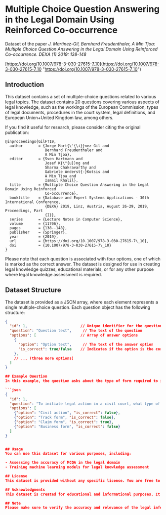 # Multiple Choice Question Answering in the Legal Domain Using Reinforced Co-occurrence

Dataset of the paper *J. Martinez-Gil, Bernhard Freudenthaler, A Min Tjoa: Multiple Choice Question Answering in the Legal Domain Using Reinforced Co-occurrence. DEXA (1) 2019: 138-148*

[https://doi.org/10.1007/978-3-030-27615-7_10](https://doi.org/10.1007/978-3-030-27615-7_10 "https://doi.org/10.1007/978-3-030-27615-7_10")

## Introduction

This dataset contains a set of multiple-choice questions related to various legal topics. The dataset contains 20 questions covering various aspects of legal knowledge, such as the workings of the European Commission, types of legal documents, procedures in the court system, legal definitions, and European Union+United Kingdom law, among others.

If you find it useful for research, please consider citing the original publication:


```
@inproceedings{GilFT19,
  author       = {Jorge Mart{\'{\i}}nez Gil and
                  Bernhard Freudenthaler and
                  A Min Tjoa},
  editor       = {Sven Hartmann and
                  Josef K{\"{u}}ng and
                  Sharma Chakravarthy and
                  Gabriele Anderst{-}Kotsis and
                  A Min Tjoa and
                  Ismail Khalil},
  title        = {Multiple Choice Question Answering in the Legal Domain Using Reinforced
                  Co-occurrence},
  booktitle    = {Database and Expert Systems Applications - 30th International Conference,
                  {DEXA} 2019, Linz, Austria, August 26-29, 2019, Proceedings, Part
                  {I}},
  series       = {Lecture Notes in Computer Science},
  volume       = {11706},
  pages        = {138--148},
  publisher    = {Springer},
  year         = {2019},
  url          = {https://doi.org/10.1007/978-3-030-27615-7\_10},
  doi          = {10.1007/978-3-030-27615-7\_10}
}
```

Please note that each question is associated with four options, one of which is marked as the correct answer. The dataset is designed for use in creating legal knowledge quizzes, educational materials, or for any other purpose where legal knowledge assessment is required.

## Dataset Structure
The dataset is provided as a JSON array, where each element represents a single multiple-choice question. Each question object has the following structure:

```json
{
  "id": 1,                        // Unique identifier for the question
  "question": "Question text",     // The text of the question
  "options": [                    // Array of answer options
    {
      "option": "Option text",     // The text of the answer option
      "is_correct": true/false    // Indicates if the option is the correct answer
    },
    // ... (three more options)
  ]
}

## Example Question
In this example, the question asks about the type of form required to initiate legal action in a civil court, and the correct answer is "Claim form."

```json
{
  "id": 1,
  "question": "To initiate legal action in a civil court, what type of form must a claimant complete?",
  "options": [
    {"option": "Civil action", "is_correct": false},
    {"option": "Track form", "is_correct": false},
    {"option": "Claim form", "is_correct": true},
    {"option": "Business form", "is_correct": false}
  ]
}


## Usage
You can use this dataset for various purposes, including:

- Assessing the accuracy of MCQA in the legal domain
- Training machine learning models for legal knowledge assessment

## License
This dataset is provided without any specific license. You are free to use it for educational purposes. If you plan to use it commercially, please comply with copyright and licensing requirements.

## Acknowledgments
This dataset is created for educational and informational purposes. It does not replace professional legal advice, and users should consult legal professionals for specific legal matters.

## Note
Please make sure to verify the accuracy and relevance of the legal information contained in this dataset before using it for any legal or educational purposes. Legal standards and regulations may change over time, and this dataset may not be current with the latest legal developments.
